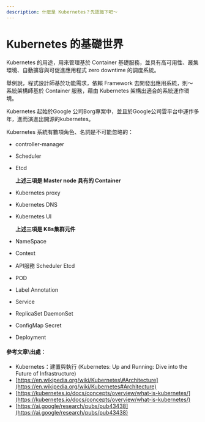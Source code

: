 ```yaml
---
description: 什麼是 Kubernetes？先認識下吧～
---
```


# Kubernetes 的基礎世界

Kubernetes 的用途，用來管理基於 Container 基礎服務，並具有高可用性、叢集環境、自動擴容與可促進應用程式 zero downtime 的調度系統。

舉例說，程式設計師基於功能需求，依賴 Framework 去開發出應用系統，則～ 系統架構師基於 Container 服務，藉由 Kubernetes 架構出適合的系統運作環境。

Kubernetes 起始於Google 公司Borg專案中，並且於Google公司雲平台中運作多年，進而演進出開源的kubernetes。

Kubernetes 系統有數項角色、名詞是不可能忽略的：

* controller-manager
* Scheduler
* Etcd

  **上述三項是 Master node 具有的 Container**

* Kubernetes proxy
* Kubernetes DNS
* Kubernetes UI

  **上述三項是 K8s集群元件**

* NameSpace
* Context
* API服務  Scheduler  Etcd
* POD
* Label  Annotation
* Service
* ReplicaSet  DaemonSet
* ConfigMap  Secret
* Deployment

#### 參考文章\出處：

* Kubernetes：建置與執行 \(Kubernetes: Up and Running: Dive into the Future of Infrastructure\)
* [https://en.wikipedia.org/wiki/Kubernetes\#Architecture](https://en.wikipedia.org/wiki/Kubernetes#Architecture)
* [https://kubernetes.io/docs/concepts/overview/what-is-kubernetes/](https://kubernetes.io/docs/concepts/overview/what-is-kubernetes/)
* [https://ai.google/research/pubs/pub43438](https://ai.google/research/pubs/pub43438)



